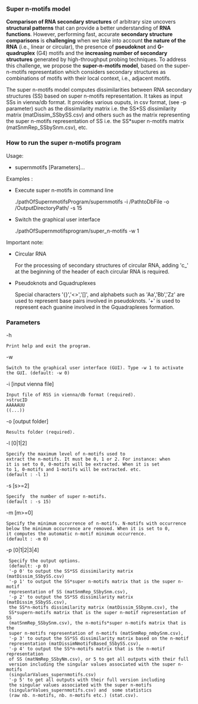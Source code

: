### Super n-motifs model ###

**Comparison of RNA secondary structures** of arbitrary size uncovers **structural patterns** that can provide a better understanding of **RNA functions**. However, performing fast, accurate **secondary structure comparisons** is **challenging** when we take into account **the nature of the RNA** (i.e., linear or circular), the presence of **pseudoknot** and **G-quadruplex** (G4) motifs and the **increasing number of secondary structures** generated by high-throughput probing techniques. To address this challenge, we propose the **super-n-motifs model**, based on the super-n-motifs representation which considers secondary structures as combinations of motifs with their local context, i.e., adjacent motifs.
  
The super n-motifs model computes dissimilarities between RNA secondary structures (SS) based on super n-motifs representation. It takes as input SSs in vienna/db format. It provides various ouputs, in csv format, (see -p parameter) such as the dissimilarity matrix i.e. the SS\*SS dissimilarity matrix (matDissim_SSbySS.csv) and others such as the matrix representing the super n-motifs representation of SS i.e. the SS\*super n-motifs matrix (matSnmRep_SSbySnm.csv), etc.

### How to run the super n-motifs program ###

Usage:

* supernmotifs [Parameters]...	

Examples : 

* Execute super n-motifs in command line

  ./pathOfSupernmotifsProgram/supernmotifs -i /PathtoDbFile
  -o /OutputDirectoryPath/ -s 15
  
* Switch the graphical user interface

  ./pathOfSupernmotifsprogram/super_n-motifs -w 1
  

Important note:

* Circular RNA 

  For the processing of secondary structures of circular RNA, adding 'c_'
   at the beginning of the header of each circular RNA is required. 		
   
* Pseudoknots and Gquadruplexes

  Special characters '{}','<>','[]', and alphabets such as 'Aa','Bb','Zz' are used to represent base pairs involved in pseudoknots. '+' is used to represent each guanine involved in the Gquadraplexes formation.

### Parameters ###


  -h 	
		 	
	Print help and exit the program.
	
  -w 	
		 	
	Switch to the graphical user interface (GUI). Type -w 1 to activate the GUI. (default: -w 0)
	
  -i [input vienna file]  
  
    Input file of RSS in vienna/db format (required).
    >strucID
    AAAAAUU
    ((...))

  -o [output folder] 	
  
    Results folder (required).

  -l [0|1|2] 
  
    Specify the maximum level of n-motifs used to 
    extract the n-motifs. It must be 0, 1 or 2. For instance: when 
    it is set to 0, 0-motifs will be extracted. When it is set 
    to 1, 0-motifs and 1-motifs will be extracted. etc.
    (default : -l 1)

  -s [s>=2]
	
    Specify  the number of super n-motifs. 
    (default : -s 15)

  -m [m>=0]	
	
    Specify the minimum occurrence of n-motifs. N-motifs with occurrence
    below the minimum occurrence are removed. When it is set to 0, 
    it computes the automatic n-motif minimum occurrence. 
    (default : -m 0)

  -p [0|1|2|3|4]	
    
     Specify the output options. 
     (default: -p 0)
     '-p 0' to output the SS*SS dissimilarity matrix (matDissim_SSbySS.csv) 
     '-p 1' to output the SS*super n-motifs matrix that is the super n-motif
     representation of SS (matSnmRep_SSbySnm.csv),
     '-p 2' to output the SS*SS dissimilarity matrix (matDissim_SSbySS.csv),
     the SS*n-motifs dissimilarity matrix (matDissim_SSbynm.csv), the 
     SS*supern-motifs matrix that is the super n-motif representation of SS
     (matSnmRep_SSbySnm.csv), the n-motifs*super n-motifs matrix that is the 	
     super n-motifs representation of n-motifs (matSnmRep_nmbySnm.csv),
     '-p 3' to output the SS*SS dissimilarity matrix based on the n-motif 
     representation (matDissimNmotifsBased_SSbySS.csv),
     '-p 4' to output the SS*n-motifs matrix that is the n-motif representation 
     of SS (matNmRep_SSbyNm.csv), or 5 to get all outputs with their full 
     version including the singular values associated with the super n-motifs 
     (singularValues_supernmotifs.csv)
     '-p 5' to get all outputs with their full version including 
     the singular values associated with the super n-motifs 
     (singularValues_supernmotifs.csv) and  some statistics 
     (raw nb. n-motifs, nb. n-motifs etc.) (stat.csv).